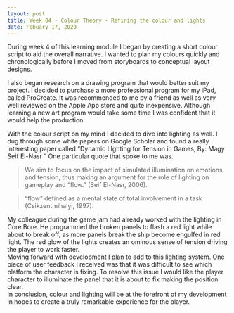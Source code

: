 ```yaml
---
layout: post
title: Week 04 - Colour Theory - Refining the colour and lights 
date: Febuary 17, 2020
--- 
```


During week 4 of this learning module I began by creating a short colour script to aid the overall narrative. I wanted to plan my colours quickly and chronologically before I moved from storyboards to conceptual layout designs. 

I also began research on a drawing program that would better suit my project. I decided to purchase a more professional program for my iPad, called ProCreate. It was recommended to me by a friend as well as very well reviewed on the Apple App store and quite inexpensive.  Although learning a new art program would take some time I was confident that it would help the production. 

With the colour script on my mind I decided to dive into lighting as well.  I dug through some white papers on Google Scholar and found a really interesting paper called “Dynamic LIghting for Tension in Games, By: Magy Seif El-Nasr ”  One particular quote that spoke to me was.
>We aim to focus on the impact of simulated illumination on emotions and tension, thus making an argument for the role of lighting on gameplay and “flow.” (Seif El-Nasr, 2006).

>“flow” defined as a mental state of total involvement in a task (Csikzentmihalyi, 1997).

My colleague during the game jam had already worked with the lighting in Core Bore.  He programmed the broken panels to flash a red light while about to break off, as more panels break the ship become engulfed in red light.  The red glow of the lights creates an ominous sense of tension driving the player to work faster.  
   Moving forward with development I plan to add to this lighting system.  One piece of user feedback I received was that it was difficult to see which platform the character is fixing.  To resolve this issue I would like the player character to illuminate the panel that it is about to fix making the position clear.  
  In conclusion, colour and lighting will be at the forefront of my development in hopes to create a truly remarkable experience for the player. 
